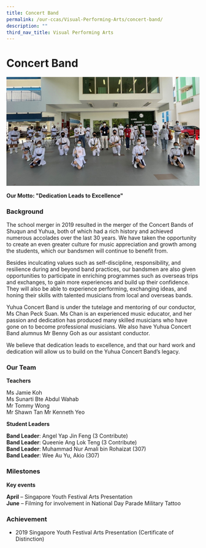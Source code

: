 ```yaml
---
title: Concert Band
permalink: /our-ccas/Visual-Performing-Arts/concert-band/
description: ""
third_nav_title: Visual Performing Arts
---
```

# **Concert Band**

![](/images/dd.jpg)

**Our Motto: "Dedication Leads to Excellence"**

### Background
The school merger in 2019 resulted in the merger of the Concert Bands of Shuqun and Yuhua, both of which had a rich history and achieved numerous accolades over the last 30 years. We have taken the opportunity to create an even greater culture for music appreciation and growth among the students, which our bandsmen will continue to benefit from. 

Besides inculcating values such as self-discipline, responsibility, and resilience during and beyond band practices, our bandsmen are also given opportunities to participate in enriching programmes such as overseas trips and exchanges, to gain more experiences and build up their confidence. They will also be able to experience performing, exchanging ideas, and honing their skills with talented musicians from local and overseas bands. 

Yuhua Concert Band is under the tutelage and mentoring of our conductor, Ms Chan Peck Suan. Ms Chan is an experienced music educator, and her passion and dedication has produced many skilled musicians who have gone on to become professional musicians. We also have Yuhua Concert Band alumnus Mr Benny Goh as our assistant conductor. 

We believe that dedication leads to excellence, and that our hard work and dedication will allow us to build on the Yuhua Concert Band’s legacy.


### Our Team

**Teachers**

Ms Jamie Koh  
Ms Sunarti Bte Abdul Wahab  
Mr Tommy Wong  
Mr Shawn Tan
Mr Kenneth Yeo

**Student Leaders**

**Band Leader**: Angel Yap Jin Feng (3 Contribute) &nbsp;  
**Band Leader**: Queenie Ang Lok Teng (3 Contribute)  
**Band Leader**: Muhammad Nur Amali bin Rohaizat (307)   
**Band Leader**: Wee Au Yu, Akio (307)

### Milestones

**Key events**  

**April** – Singapore Youth Festival Arts Presentation   
**June** – Filming for involvement in National Day Parade Military Tattoo

### **Achievement**

* 2019 Singapore Youth Festival Arts Presentation (Certificate of Distinction)